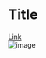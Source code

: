 # Title  
[Link](https://github.com/ianhom/MOE)    
![image](https://github.com/ianhom/MOE/blob/master/Documents/Pic/MOE_logo_V0_1e.png?raw=true)    
